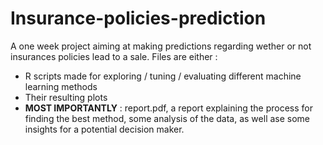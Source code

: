 # Insurance-policies-prediction
A one week project aiming at making predictions regarding wether or not insurances policies lead to a sale.
Files are either :
- R scripts made for exploring / tuning / evaluating different machine learning methods
- Their resulting plots
- **MOST IMPORTANTLY** : report.pdf, a report explaining the process for finding the best method, some analysis of the data, as well ase some insights for a potential decision maker.
